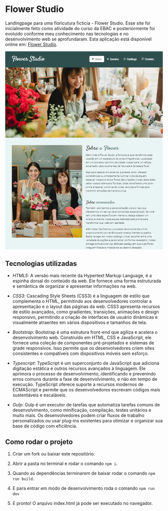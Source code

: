 ﻿# Flower Studio
Landingpage para uma floricutura ficticía - Flower Studio.
Esse site foi inicialmente feito como atividade do curso da EBAC e posteriormente foi
evoluido conforme meu conhecimento nas tecnologias e no desenvolvimento web se aprofundaram.
Esta aplicação está disponível online em: [Flower Studio](https://flower-studio-blush.vercel.app/).

![Layout da aplicação](./assets/layout.png)

## Tecnologias utilizadas
- *HTML5*: 
A versão mais recente da Hypertext Markup Language, é a espinha dorsal do conteúdo da web. Ele fornece uma forma estruturada e semântica de organizar e apresentar informações na web.

- *CSS3*: 
Cascading Style Sheets (CSS3) é a linguagem de estilo que complementa o HTML, permitindo aos desenvolvedores controlar a apresentação e o layout das páginas da web. CSS3 apresenta recursos de estilo avançados, como gradientes, transições, animações e design responsivo, permitindo a criação de interfaces de usuário dinâmicas e visualmente atraentes em vários dispositivos e tamanhos de tela.

- *Bootstrap*: 
Bootstrap é uma estrutura front-end que agiliza e acelera o desenvolvimento web. Construído em HTML, CSS e JavaScript, ele fornece uma coleção de componentes pré-projetados e sistemas de grade responsivos. Isso permite que os desenvolvedores criem sites consistentes e compatíveis com dispositivos móveis sem esforço.

- *Typescript*: 
TypeScript é um superconjunto de JavaScript que adiciona digitação estática e outros recursos avançados à linguagem. Ele aprimora o processo de desenvolvimento, identificando e prevenindo erros comuns durante a fase de desenvolvimento, e não em tempo de execução. TypeScript oferece suporte a recursos modernos de ECMAScript e permite que os desenvolvedores escrevam códigos mais sustentáveis ​​e escaláveis.

- *Gulp*: 
Gulp é um executor de tarefas que automatiza tarefas comuns de desenvolvimento, como minificação, compilação, testes unitários e muito mais. Os desenvolvedores podem criar fluxos de trabalho personalizados ou usar plug-ins existentes para otimizar e organizar sua base de código com eficiência.

## Como rodar o projeto
1. Criar um fork ou baixar este repositório.

2. Abrir a pasta no terminal e rodar o comando `npm i`.

3. Quando as dependências terminarem de baixar rodar o comando `npm run build`.

4. E para entrar em modo de desenvolvimento roda o comando `npm run dev`

5. E pronto! O arquivo index.html já pode ser executado no navegador.

